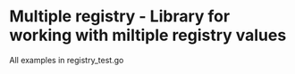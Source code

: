 # Multiple registry - Library for working with miltiple registry values 
All examples in registry_test.go 
